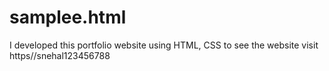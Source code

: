 # samplee.html
I developed this portfolio website using HTML, CSS  to see the website visit https//snehal123456788
